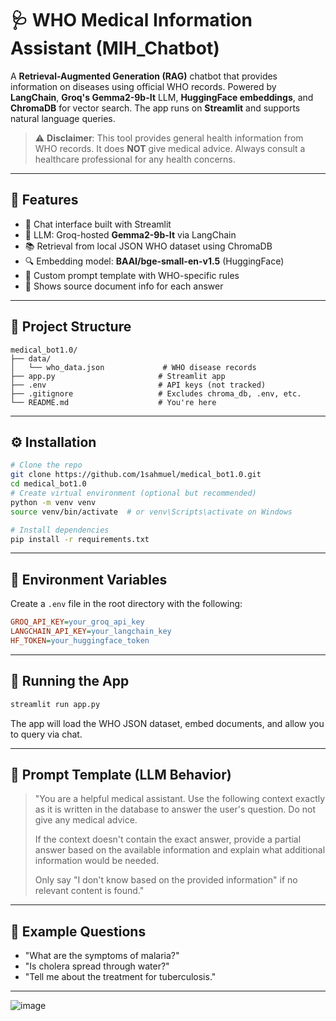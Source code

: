 # 🩺 WHO Medical Information Assistant (MIH\_Chatbot)

A **Retrieval-Augmented Generation (RAG)** chatbot that provides information on diseases using official WHO records. Powered by **LangChain**, **Groq's Gemma2-9b-It** LLM, **HuggingFace embeddings**, and **ChromaDB** for vector search. The app runs on **Streamlit** and supports natural language queries.

> ⚠️ **Disclaimer**: This tool provides general health information from WHO records. It does **NOT** give medical advice. Always consult a healthcare professional for any health concerns.

---

## 🔧 Features

* 💬 Chat interface built with Streamlit
* 🧠 LLM: Groq-hosted **Gemma2-9b-It** via LangChain
* 📚 Retrieval from local JSON WHO dataset using ChromaDB
* 🔍 Embedding model: **BAAI/bge-small-en-v1.5** (HuggingFace)
* 📄 Custom prompt template with WHO-specific rules
* 🧾 Shows source document info for each answer

---

## 📁 Project Structure

```
medical_bot1.0/
├── data/
│   └── who_data.json             # WHO disease records                 
├── app.py                       # Streamlit app
├── .env                         # API keys (not tracked)
├── .gitignore                   # Excludes chroma_db, .env, etc.
└── README.md                    # You're here
```

---

## ⚙️ Installation

```bash
# Clone the repo
git clone https://github.com/1sahmuel/medical_bot1.0.git
cd medical_bot1.0
# Create virtual environment (optional but recommended)
python -m venv venv
source venv/bin/activate  # or venv\Scripts\activate on Windows

# Install dependencies
pip install -r requirements.txt
```

---

## 🔑 Environment Variables

Create a `.env` file in the root directory with the following:

```ini
GROQ_API_KEY=your_groq_api_key
LANGCHAIN_API_KEY=your_langchain_key
HF_TOKEN=your_huggingface_token
```

---

## 🚀 Running the App

```bash
streamlit run app.py
```

The app will load the WHO JSON dataset, embed documents, and allow you to query via chat.

---

## 📝 Prompt Template (LLM Behavior)

> "You are a helpful medical assistant. Use the following context exactly as it is written in the database to answer the user's question. Do not give any medical advice.
>
> If the context doesn't contain the exact answer, provide a partial answer based on the available information and explain what additional information would be needed.
>
> Only say "I don't know based on the provided information" if no relevant content is found."

---

## 🧠 Example Questions

* "What are the symptoms of malaria?"
* "Is cholera spread through water?"
* "Tell me about the treatment for tuberculosis."

---
![image](https://github.com/user-attachments/assets/21f4c555-7b9b-49c2-9c15-dd0e25f26337)



